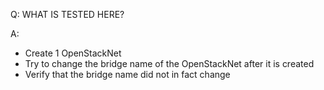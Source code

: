 Q: WHAT IS TESTED HERE?

A: 

- Create 1 OpenStackNet
- Try to change the bridge name of the OpenStackNet after it is created
- Verify that the bridge name did not in fact change
